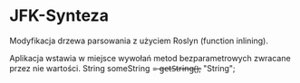 # JFK-Synteza
Modyfikacja drzewa parsowania z użyciem Roslyn (function inlining).

Aplikacja wstawia w miejsce wywołań metod bezparametrowych zwracane przez nie wartości.
String someString =  ̶g̶e̶t̶S̶t̶r̶i̶n̶g̶(̶)̶; "String";

